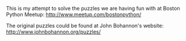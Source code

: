 This is my attempt to solve the puzzles we are having fun with at Boston Python Meetup: http://www.meetup.com/bostonpython/

The original puzzles could be found at John Bohannon's website:
http://www.johnbohannon.org/puzzles/
